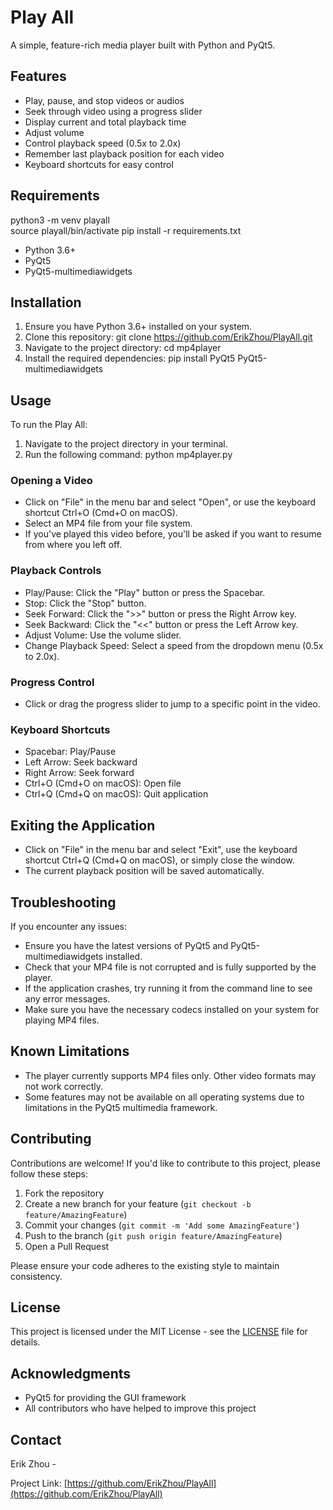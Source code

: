 
# Play All 

A simple, feature-rich media player built with Python and PyQt5.

## Features

- Play, pause, and stop videos or audios
- Seek through video using a progress slider
- Display current and total playback time
- Adjust volume
- Control playback speed (0.5x to 2.0x)
- Remember last playback position for each video
- Keyboard shortcuts for easy control

## Requirements

python3 -m venv playall  
source playall/bin/activate
pip install -r requirements.txt


- Python 3.6+
- PyQt5
- PyQt5-multimediawidgets

## Installation

1. Ensure you have Python 3.6+ installed on your system.
2. Clone this repository:
   git clone https://github.com/ErikZhou/PlayAll.git
3. Navigate to the project directory:
   cd mp4player
4. Install the required dependencies:
   pip install PyQt5 PyQt5-multimediawidgets
## Usage

To run the Play All:

1. Navigate to the project directory in your terminal.
2. Run the following command:
   python mp4player.py
### Opening a Video

- Click on "File" in the menu bar and select "Open", or use the keyboard shortcut Ctrl+O (Cmd+O on macOS).
- Select an MP4 file from your file system.
- If you've played this video before, you'll be asked if you want to resume from where you left off.

### Playback Controls

- Play/Pause: Click the "Play" button or press the Spacebar.
- Stop: Click the "Stop" button.
- Seek Forward: Click the ">>" button or press the Right Arrow key.
- Seek Backward: Click the "<<" button or press the Left Arrow key.
- Adjust Volume: Use the volume slider.
- Change Playback Speed: Select a speed from the dropdown menu (0.5x to 2.0x).

### Progress Control

- Click or drag the progress slider to jump to a specific point in the video.

### Keyboard Shortcuts

- Spacebar: Play/Pause
- Left Arrow: Seek backward
- Right Arrow: Seek forward
- Ctrl+O (Cmd+O on macOS): Open file
- Ctrl+Q (Cmd+Q on macOS): Quit application

## Exiting the Application

- Click on "File" in the menu bar and select "Exit", use the keyboard shortcut Ctrl+Q (Cmd+Q on macOS), or simply close the window.
- The current playback position will be saved automatically.

## Troubleshooting

If you encounter any issues:
- Ensure you have the latest versions of PyQt5 and PyQt5-multimediawidgets installed.
- Check that your MP4 file is not corrupted and is fully supported by the player.
- If the application crashes, try running it from the command line to see any error messages.
- Make sure you have the necessary codecs installed on your system for playing MP4 files.

## Known Limitations

- The player currently supports MP4 files only. Other video formats may not work correctly.
- Some features may not be available on all operating systems due to limitations in the PyQt5 multimedia framework.

## Contributing

Contributions are welcome! If you'd like to contribute to this project, please follow these steps:

1. Fork the repository
2. Create a new branch for your feature (`git checkout -b feature/AmazingFeature`)
3. Commit your changes (`git commit -m 'Add some AmazingFeature'`)
4. Push to the branch (`git push origin feature/AmazingFeature`)
5. Open a Pull Request

Please ensure your code adheres to the existing style to maintain consistency.

## License

This project is licensed under the MIT License - see the [LICENSE](LICENSE) file for details.

## Acknowledgments

- PyQt5 for providing the GUI framework
- All contributors who have helped to improve this project

## Contact

Erik Zhou - 

Project Link: [https://github.com/ErikZhou/PlayAll](https://github.com/ErikZhou/PlayAll)
